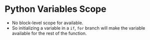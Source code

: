 # Python Variables Scope

- No block-level scope for available.
- So initializing a variable in a `if`, `for` branch will make the variable
available for the rest of the function.
